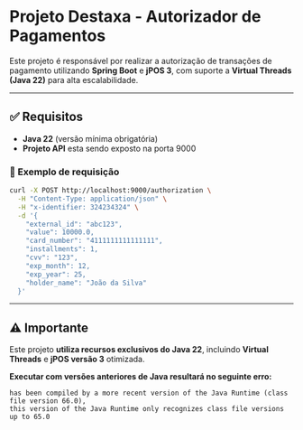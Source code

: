# Projeto Destaxa - Autorizador de Pagamentos

Este projeto é responsável por realizar a autorização de transações de pagamento utilizando **Spring Boot** e **jPOS 3**, com suporte a **Virtual Threads (Java 22)** para alta escalabilidade.

---

## ✅ Requisitos

- **Java 22** (versão mínima obrigatória) 
- **Projeto API** esta sendo exposto na porta 9000 

### 🔁 Exemplo de requisição

```bash
curl -X POST http://localhost:9000/authorization \
  -H "Content-Type: application/json" \
  -H "x-identifier: 324234324" \
  -d '{
    "external_id": "abc123",
    "value": 10000.0,
    "card_number": "4111111111111111",
    "installments": 1,
    "cvv": "123",
    "exp_month": 12,
    "exp_year": 25,
    "holder_name": "João da Silva"
  }'
  ```
---

## ⚠️ Importante

Este projeto **utiliza recursos exclusivos do Java 22**, incluindo **Virtual Threads** e **jPOS versão 3** otimizada.

**Executar com versões anteriores de Java resultará no seguinte erro:**

```text
has been compiled by a more recent version of the Java Runtime (class file version 66.0),
this version of the Java Runtime only recognizes class file versions up to 65.0
